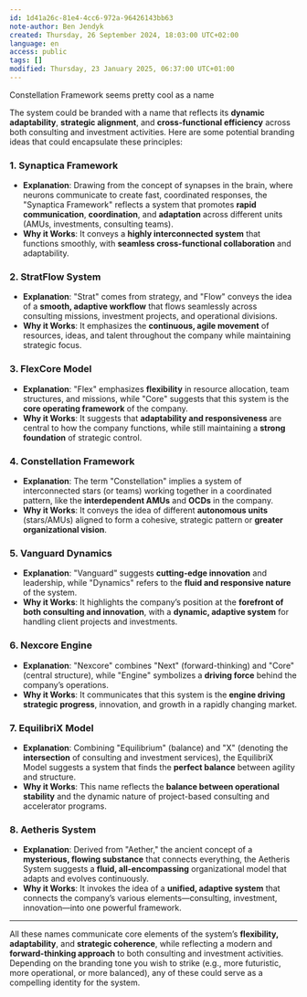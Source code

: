 ```yaml
---
id: 1d41a26c-81e4-4cc6-972a-96426143bb63
note-author: Ben Jendyk
created: Thursday, 26 September 2024, 18:03:00 UTC+02:00
language: en
access: public
tags: []
modified: Thursday, 23 January 2025, 06:37:00 UTC+01:00
---
```


Constellation Framework seems pretty cool as a name

The system could be branded with a name that reflects its **dynamic adaptability**, **strategic alignment**, and **cross-functional efficiency** across both consulting and investment activities. Here are some potential branding ideas that could encapsulate these principles:

### 1. **Synaptica Framework**

- **Explanation**: Drawing from the concept of synapses in the brain, where neurons communicate to create fast, coordinated responses, the "Synaptica Framework" reflects a system that promotes **rapid communication**, **coordination**, and **adaptation** across different units (AMUs, investments, consulting teams).
- **Why it Works**: It conveys a **highly interconnected system** that functions smoothly, with **seamless cross-functional collaboration** and adaptability.

### 2. **StratFlow System**

- **Explanation**: "Strat" comes from strategy, and "Flow" conveys the idea of a **smooth, adaptive workflow** that flows seamlessly across consulting missions, investment projects, and operational divisions.
- **Why it Works**: It emphasizes the **continuous, agile movement** of resources, ideas, and talent throughout the company while maintaining strategic focus.

### 3. **FlexCore Model**

- **Explanation**: "Flex" emphasizes **flexibility** in resource allocation, team structures, and missions, while "Core" suggests that this system is the **core operating framework** of the company.
- **Why it Works**: It suggests that **adaptability and responsiveness** are central to how the company functions, while still maintaining a **strong foundation** of strategic control.

### 4. **Constellation Framework**

- **Explanation**: The term "Constellation" implies a system of interconnected stars (or teams) working together in a coordinated pattern, like the **interdependent AMUs** and **OCDs** in the company.
- **Why it Works**: It conveys the idea of different **autonomous units** (stars/AMUs) aligned to form a cohesive, strategic pattern or **greater organizational vision**.

### 5. **Vanguard Dynamics**

- **Explanation**: "Vanguard" suggests **cutting-edge innovation** and leadership, while "Dynamics" refers to the **fluid and responsive nature** of the system.
- **Why it Works**: It highlights the company’s position at the **forefront of both consulting and innovation**, with a **dynamic, adaptive system** for handling client projects and investments.

### 6. **Nexcore Engine**

- **Explanation**: "Nexcore" combines "Next" (forward-thinking) and "Core" (central structure), while "Engine" symbolizes a **driving force** behind the company’s operations.
- **Why it Works**: It communicates that this system is the **engine driving strategic progress**, innovation, and growth in a rapidly changing market.

### 7. **EquilibriX Model**

- **Explanation**: Combining "Equilibrium" (balance) and "X" (denoting the **intersection** of consulting and investment services), the EquilibriX Model suggests a system that finds the **perfect balance** between agility and structure.
- **Why it Works**: This name reflects the **balance between operational stability** and the dynamic nature of project-based consulting and accelerator programs.

### 8. **Aetheris System**

- **Explanation**: Derived from "Aether," the ancient concept of a **mysterious, flowing substance** that connects everything, the Aetheris System suggests a **fluid, all-encompassing** organizational model that adapts and evolves continuously.
- **Why it Works**: It invokes the idea of a **unified, adaptive system** that connects the company’s various elements—consulting, investment, innovation—into one powerful framework.

---

All these names communicate core elements of the system’s **flexibility, adaptability**, and **strategic coherence**, while reflecting a modern and **forward-thinking approach** to both consulting and investment activities. Depending on the branding tone you wish to strike (e.g., more futuristic, more operational, or more balanced), any of these could serve as a compelling identity for the system.

